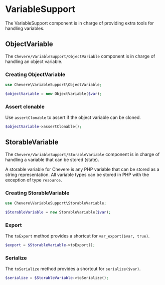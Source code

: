 # VariableSupport

The VariableSupport component is in charge of providing extra tools for handling variables.

## ObjectVariable

The `Chevere/VariableSupport/ObjectVariable` component is in charge of handling an object variable.

### Creating ObjectVariable

```php
use Chevere\VariableSupport\ObjectVariable;

$objectVariable = new ObjectVariable($var);
```

### Assert clonable

Use `assertClonable` to assert if the object variable can be cloned.

```php
$objectVariable->assertClonable();
```

## StorableVariable

The `Chevere/VariableSupport/StorableVariable` component is in charge of handling a variable that can be stored (state).

A storable variable for Chevere is any PHP variable that can be stored as a string representation. All variable types can be stored in PHP with the exception of type `resource`.

### Creating StorableVariable

```php
use Chevere\VariableSupport\StorableVariable;

$StorableVariable = new StorableVariable($var);
```

### Export

The `toExport` method provides a shortcut for `var_export($var, true)`.

```php
$export = $StorableVariable->toExport();
```

### Serialize

The `toSerialize` method provides a shortcut for `serialize($var)`.

```php
$serialize = $StorableVariable->toSerialize();
```
